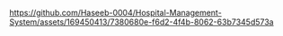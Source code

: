 https://github.com/Haseeb-0004/Hospital-Management-System/assets/169450413/7380680e-f6d2-4f4b-8062-63b7345d573a
